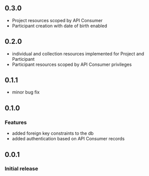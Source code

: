 ## 0.3.0

  * Project resources scoped by API Consumer
  * Participant creation with date of birth enabled

## 0.2.0

  * individual and collection resources implemented for Project and Participant
  * Participant resources scoped by API Consumer privileges

## 0.1.1

  * minor bug fix

## 0.1.0

### Features

  * added foreign key constraints to the db
  * added authentication based on API Consumer records

## 0.0.1

### Initial release
